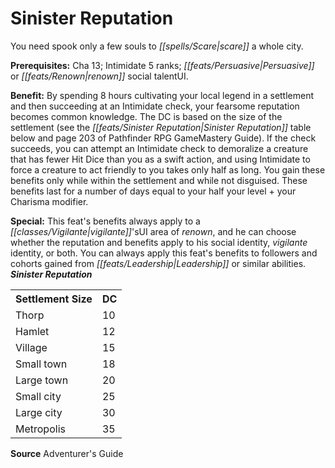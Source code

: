 ﻿---
cssclass: [feats]

---
# Sinister Reputation

You need spook only a few souls to _[[spells/Scare|scare]]_ a whole city.

**Prerequisites:** Cha 13; Intimidate 5 ranks; _[[feats/Persuasive|Persuasive]]_ or _[[feats/Renown|renown]]_ social talentUI.

**Benefit:** By spending 8 hours cultivating your local legend in a settlement and then succeeding at an Intimidate check, your fearsome reputation becomes common knowledge. The DC is based on the size of the settlement (see the _[[feats/Sinister Reputation|Sinister Reputation]]_ table below and page 203 of Pathfinder RPG GameMastery Guide). If the check succeeds, you can attempt an Intimidate check to demoralize a creature that has fewer Hit Dice than you as a swift action, and using Intimidate to force a creature to act friendly to you takes only half as long. You gain these benefits only while within the settlement and while not disguised. These benefits last for a number of days equal to your half your level + your Charisma modifier.

**Special:** This feat's benefits always apply to a _[[classes/Vigilante|vigilante]]_'sUI area of _renown_, and he can choose whether the reputation and benefits apply to his social identity, _vigilante_ identity, or both. You can always apply this feat's benefits to followers and cohorts gained from _[[feats/Leadership|Leadership]]_ or similar abilities. 
**_Sinister Reputation_**

<table><tbody><tr><th>Settlement Size</th><th>DC</th></tr><tr><td>Thorp</td><td>10</td></tr><tr><td>Hamlet</td><td>12</td></tr><tr><td>Village</td><td>15</td></tr><tr><td>Small town</td><td>18</td></tr><tr><td>Large town</td><td>20</td></tr><tr><td>Small city</td><td>25</td></tr><tr><td>Large city</td><td>30</td></tr><tr><td>Metropolis</td><td>35</td></tr></tbody></table>

**Source** Adventurer's Guide